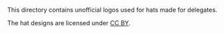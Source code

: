 This directory contains unofficial logos used for hats made for delegates.

The hat designs are licensed under [CC BY](https://creativecommons.org/licenses/by/4.0/).
